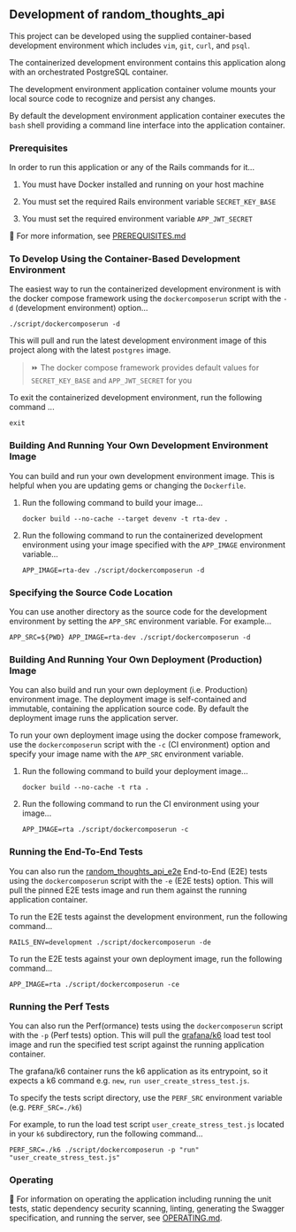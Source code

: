 ## Development of random_thoughts_api
This project can be developed using the supplied
container-based development environment which includes
`vim`, `git`, `curl`, and `psql`.

The containerized development environment contains this
application along with an orchestrated PostgreSQL container.

The development environment application container volume mounts
your local source code to recognize and persist any changes.

By default the development environment application container
executes the `bash` shell providing a command line interface
into the application container.

### Prerequisites
In order to run this application or any of the Rails commands
for it...
1. You must have Docker installed and running on your host
   machine

2. You must set the required Rails environment variable
   `SECRET_KEY_BASE`

3. You must set the required environment variable `APP_JWT_SECRET`

:eyes: For more information, see [PREREQUISITES.md](PREREQUISITES.md)

### To Develop Using the Container-Based Development Environment
The easiest way to run the containerized development environment is with
the docker compose framework using the `dockercomposerun` script with the
`-d` (development environment) option...
```
./script/dockercomposerun -d
```

This will pull and run the latest development environment image
of this project along with the latest `postgres` image.

> :fast_forward: The docker compose framework provides default
> values for `SECRET_KEY_BASE` and `APP_JWT_SECRET` for you

To exit the containerized development environment, run the
following command ...
```
exit
```

### Building And Running Your Own Development Environment Image
You can build and run your own development environment
image.  This is helpful when you are updating gems or
changing the `Dockerfile`.

1. Run the following command to build your image...
   ```
   docker build --no-cache --target devenv -t rta-dev .
   ```

2. Run the following command to run the containerized development
   environment using your image specified with the `APP_IMAGE`
   environment variable...
   ```
   APP_IMAGE=rta-dev ./script/dockercomposerun -d
   ```

### Specifying the Source Code Location
You can use another directory as the source code for the development
environment by setting the `APP_SRC` environment variable.
For example...
```
APP_SRC=${PWD} APP_IMAGE=rta-dev ./script/dockercomposerun -d
```

### Building And Running Your Own Deployment (Production) Image
You can also build and run your own deployment (i.e. Production)
environment image.  The deployment image is self-contained and
immutable, containing the application source code.  By default
the deployment image runs the application server.

To run your own deployment image using the docker compose
framework, use the `dockercomposerun` script with the `-c`
(CI environment) option and specify your image name with the
`APP_SRC` environment variable.

1. Run the following command to build your deployment image...
   ```
   docker build --no-cache -t rta .
   ```

2. Run the following command to run the CI environment
   using your image...
   ```
   APP_IMAGE=rta ./script/dockercomposerun -c
   ```

### Running the End-To-End Tests
You can also run the
[random_thoughts_api_e2e](https://github.com/brianjbayer/random_thoughts_api_e2e)
End-to-End (E2E) tests using the `dockercomposerun` script with
the `-e` (E2E tests) option.  This will pull the pinned E2E
tests image and run them against the running application container.

To run the E2E tests against the development environment, run the
following command...
```
RAILS_ENV=development ./script/dockercomposerun -de
```

To run the E2E tests against your own deployment image, run the
following command...
```
APP_IMAGE=rta ./script/dockercomposerun -ce
```

### Running the Perf Tests
You can also run the Perf(ormance) tests using the `dockercomposerun`
script with the `-p` (Perf tests) option.  This will pull the
[grafana/k6](https://k6.io/) load test tool image and run the
specified test script against the running application container.

The grafana/k6 container runs the k6 application as its entrypoint,
so it expects a k6 command e.g. `new`, `run user_create_stress_test.js`.

To specify the tests script directory, use the `PERF_SRC` environment
variable (e.g. `PERF_SRC=./k6`)

For example, to run the load test script `user_create_stress_test.js`
located in your `k6` subdirectory, run the following command...
```
PERF_SRC=./k6 ./script/dockercomposerun -p "run" "user_create_stress_test.js"
```

### Operating
:eyes: For information on operating the application including
running the unit tests, static dependency security scanning,
linting, generating the Swagger specification, and running the
server, see [OPERATING.md](OPERATING.md).
